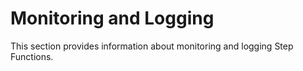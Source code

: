 # Monitoring and Logging<a name="monitoring-logging"></a>

This section provides information about monitoring and logging Step Functions\.

